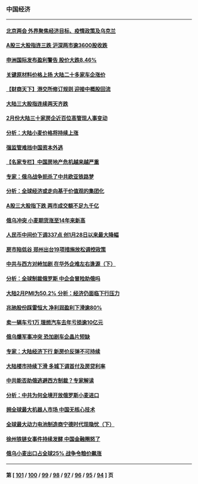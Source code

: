 ### 中国经济
---
#### [北京两会 外界聚焦经济目标、疫情政策及乌克兰](../../pages/ncid283/n13622785.md) 
#### [A股三大股指连三跌 沪深两市逾3600股收跌](../../pages/ncid283/n13621463.md) 
#### [申洲国际发布盈利警告 股价大跌8.46%](../../pages/ncid283/n13620875.md) 
#### [关键原材料价格上扬 大陆二十多家车企涨价](../../pages/ncid283/n13620667.md) 
#### [【财商天下】港交所修订规则 迎接中概股回流](../../pages/ncid283/n13620059.md) 
#### [大陆三大股指连续两天齐跌](../../pages/ncid283/n13618931.md) 
#### [2月份大陆三十家房企近百位高管现人事变动](../../pages/ncid283/n13618108.md) 
#### [分析：大陆小麦价格将持续上涨](../../pages/ncid283/n13617548.md) 
#### [强监管难挡中国资本外逃](../../pages/ncid283/n13617958.md) 
#### [【名家专栏】中国房地产危机越来越严重](../../pages/ncid283/n13616602.md) 
#### [专家：俄乌战争扼杀了中共欧亚铁路梦](../../pages/ncid283/n13617137.md) 
#### [分析：全球经济或走向基于价值观的集团化](../../pages/ncid283/n13616013.md) 
#### [A股三大股指下跌 两市成交额不足九千亿](../../pages/ncid283/n13615992.md) 
#### [俄乌冲突 小麦期货涨至14年来新高](../../pages/ncid283/n13615909.md) 
#### [人民币中间价下调337点 创1月28日以来最大降幅](../../pages/ncid283/n13615861.md) 
#### [房市陷低谷 郑州出台19项措施放松调控政策](../../pages/ncid283/n13614990.md) 
#### [中共与西方对峙加剧 在华外企难左右逢源（下）](../../pages/ncid283/n13614588.md) 
#### [分析：全球制裁俄罗斯 中企会冒险助俄吗](../../pages/ncid283/n13614307.md) 
#### [大陆2月PMI为50.2% 分析：经济仍面临下行压力](../../pages/ncid283/n13613337.md) 
#### [兆驰股份踩雷恒大 净利润盈利下滑逾80%](../../pages/ncid283/n13612798.md) 
#### [卖一辆车亏1万 理想汽车去年亏损逾10亿元](../../pages/ncid283/n13612476.md) 
#### [俄乌爆军事冲突 恐加剧车企晶片短缺](../../pages/ncid283/n13610388.md) 
#### [专家：大陆经济下行 新房价反弹不可持续](../../pages/ncid283/n13610199.md) 
#### [大陆楼市持续下滑 多城下调首付及房贷利率](../../pages/ncid283/n13610005.md) 
#### [中共能否助俄逃避西方制裁？专家解读](../../pages/ncid283/n13609307.md) 
#### [分析：中共为何全境开放俄罗斯小麦进口](../../pages/ncid283/n13609073.md) 
#### [拥全球最大机器人市场 中国无核心技术](../../pages/ncid283/n13608785.md) 
#### [全球最大动力电池制造商宁德时代现隐忧（下）](../../pages/ncid283/n13608727.md) 
#### [徐州铁链女事件持续发酵 中国金融圈怒了](../../pages/ncid283/n13608596.md) 
#### [俄乌小麦出口占全球25% 战争令粮价飙涨](../../pages/ncid283/n13605894.md) 

---
#### 第 [ [101](./101.md) / [100](./100.md) / [99](./99.md) / [98](./98.md) / [97](./97.md) / [96](./96.md) / [95](./95.md) / [94](./94.md) ] 页
